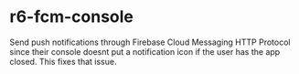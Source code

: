 # r6-fcm-console

Send push notifications through Firebase Cloud Messaging HTTP Protocol since their console doesnt put a notification icon if the user has the app closed. This fixes that issue.
